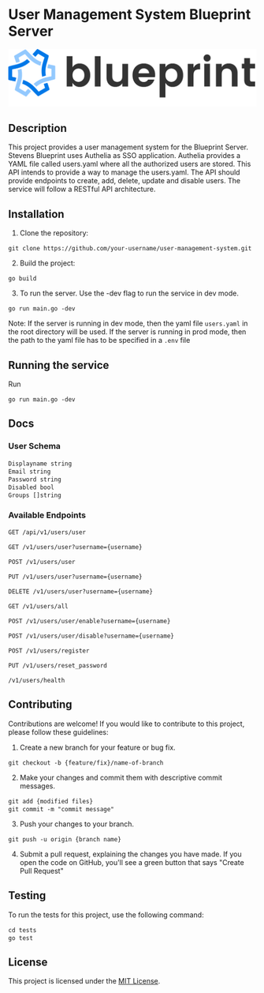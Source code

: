 # User Management System Blueprint Server

![Blueprint](/static/logos/logo_banner.png)

## Description

This project provides a user management system for the Blueprint Server. Stevens Blueprint uses Authelia as
SSO application. Authelia provides a YAML file called users.yaml where all the authorized users are stored.
This API intends to provide a way to manage the users.yaml. The API should provide endpoints to create, add,
delete, update and disable users. The service will follow a RESTful API architecture. 

## Installation

1. Clone the repository:
```
git clone https://github.com/your-username/user-management-system.git
```

2. Build the project:

```
go build
```

3. To run the server. Use the -dev flag to run the service in dev mode.
```
go run main.go -dev
```
Note: If the server is running in dev mode, then the yaml file ```users.yaml``` in the root directory will be used.
If the server is running in prod mode, then the path to the yaml file has to be specified in a ```.env``` file

## Running the service
Run
```
go run main.go -dev
```

## Docs
### User Schema
```
Displayname string
Email string
Password string
Disabled bool
Groups []string
```

### Available Endpoints
```
GET /api/v1/users/user
```

```
GET /v1/users/user?username={username}
```

```
POST /v1/users/user
```

```
PUT /v1/users/user?username={username}
```

```
DELETE /v1/users/user?username={username}
```

```
GET /v1/users/all
```

```
POST /v1/users/user/enable?username={username}
```

```
POST /v1/users/user/disable?username={username}
```

```
POST /v1/users/register
```

```
PUT /v1/users/reset_password
```

```
/v1/users/health
```

## Contributing

Contributions are welcome! If you would like to contribute to this project, please follow these guidelines:


1. Create a new branch for your feature or bug fix.
```
git checkout -b {feature/fix}/name-of-branch
```

2. Make your changes and commit them with descriptive commit messages.
```
git add {modified files}
git commit -m "commit message"
```

3. Push your changes to your branch.
```
git push -u origin {branch name}
```

4. Submit a pull request, explaining the changes you have made. If you open the code on GitHub, you'll see a green button that says "Create Pull Request"

## Testing

To run the tests for this project, use the following command:

```
cd tests
go test
```

## License

This project is licensed under the [MIT License](LICENSE).
